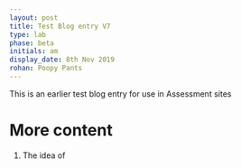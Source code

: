 ```yaml
---
layout: post
title: Test Blog entry V7
type: lab
phase: beta
initials: am
display_date: 8th Nov 2019
rohan: Poopy Pants
---
```


This is an earlier  test blog entry for use in Assessment sites

<!--more-->

# More content

1. The idea of
